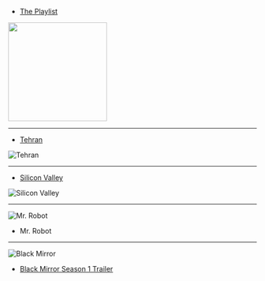 - [The Playlist](https://www.imdb.com/title/tt11564258/)

<img height="200" src="https://occ-0-299-64.1.nflxso.net/dnm/api/v6/6gmvu2hxdfnQ55LZZjyzYR4kzGk/AAAABZkgFwrRrkIvRqDC424kxXRw8ZxPJ0CI9mr5p5VZDBd21hD-2b5eL4K7U5g4CK65VR777-qIWl1m__ivDO-JW4HOZTWJ66UnM_6FSh7qQ7fwWukvSkR_gb3KSm5Ssq7KEoPC3g.jpg?r=fc0" alt="" />

---

- [Tehran](https://www.imdb.com/title/tt10577736/)

![Tehran](https://m.media-amazon.com/images/M/MV5BYWZlYzZjNjgtN2ZkNy00NmNjLWE5NzMtZGVkZDJiOWI1YzBjXkEyXkFqcGdeQXVyMTUyNjM1OTE4._V1_FMjpg_UX1260_.jpg)

---

- [Silicon Valley](https://www.imdb.com/title/tt2575988/)

![Silicon Valley](https://m.media-amazon.com/images/M/MV5BZTM5YzM4YmItYzE3Mi00YWY0LWE0ZWUtNDVjZTg3ZWQ2YjQ0XkEyXkFqcGdeQXVyNDQ0MTYzMDA@._V1_FMjpg_UX1763_.jpg)

---

![Mr. Robot](/images/Mr_Robot_2015.jpg)

- Mr. Robot

---

![Black Mirror](images/black-mirror.png)

- [Black Mirror Season 1 Trailer](https://www.youtube.com/watch?v=nSDviEdvw4U)
